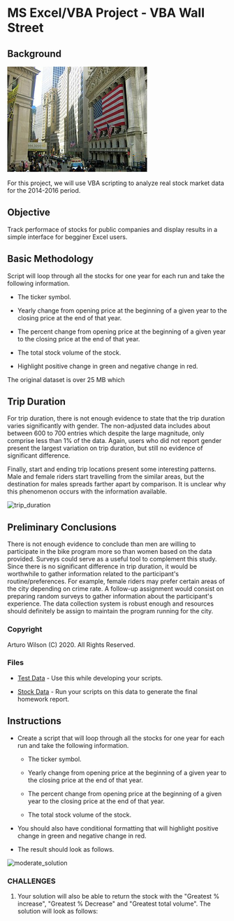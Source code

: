 # MS Excel/VBA Project - VBA Wall Street

## Background

![wall-street](images/wall-street.jpg)

For this project, we will use VBA scripting to analyze real stock market data for the 2014-2016 period. 


## Objective

Track performace of stocks for public companies and display results in a simple interface for begginer Excel users.

## Basic Methodology

Script will loop through all the stocks for one year for each run and take the following information.

  * The ticker symbol.

  * Yearly change from opening price at the beginning of a given year to the closing price at the end of that year.

  * The percent change from opening price at the beginning of a given year to the closing price at the end of that year.

  * The total stock volume of the stock.

 * Highlight positive change in green and negative change in red.
 
 The original dataset is over 25 MB which  

## Trip Duration

For trip duration, there is not enough evidence to state that the trip duration varies significantly with gender. The non-adjusted data includes about between 600 to 700 entries which despite the large magnitude, only comprise less than 1% of the data. Again, users who did not report gender present the largest variation on trip duration, but still no evidence of significant difference.

Finally, start and ending trip locations present some interesting patterns. Male and female riders start travelling from the similar areas, but the destination for males spreads farther apart by comparison. It is unclear why this phenomenon occurs with the information available.  

![trip_duration](images/trip_duration.jpg)

## Preliminary Conclusions

There is not enough evidence to conclude than men are willing to participate in the bike program more so than women based on the data provided. Surveys could serve as a useful tool to complement this study. Since there is no significant difference in trip duration, it would be worthwhile to gather information related to the participant's routine/preferences. For example, female riders may prefer certain areas of the city depending on crime rate. A follow-up assignment would consist on preparing random surveys to gather information about the participant's experience. The data collection system is robust enough and resources should definitely be assign to maintain the program running for the city. 

### Copyright

Arturo Wilson (C) 2020. All Rights Reserved.







### Files

* [Test Data](Resources/alphabetical_testing.xlsx) - Use this while developing your scripts.

* [Stock Data](Resources/Multiple_year_stock_data.xlsx) - Run your scripts on this data to generate the final homework report.



## Instructions

* Create a script that will loop through all the stocks for one year for each run and take the following information.

  * The ticker symbol.

  * Yearly change from opening price at the beginning of a given year to the closing price at the end of that year.

  * The percent change from opening price at the beginning of a given year to the closing price at the end of that year.

  * The total stock volume of the stock.

* You should also have conditional formatting that will highlight positive change in green and negative change in red.

* The result should look as follows.

![moderate_solution](Images/moderate_solution.png)

### CHALLENGES

1. Your solution will also be able to return the stock with the "Greatest % increase", "Greatest % Decrease" and "Greatest total volume". The solution will look as follows:
